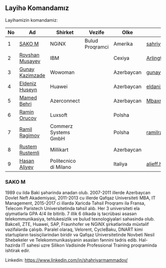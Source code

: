 ## Layihə Komandamız

Layihəmizin komandamiz:

|No| Ad | Shirket |Vezife|Olke|Email|
|------|-------|---------|--------|------|----|
|1| [SAKO M](#SAKO) |NGiNX|Bulud Proqramci|Amerika|sahriyarm@gmail.com
|2| [Rovshan Musayev](#tural-mehtiyev-satış--marketing-rəhbəri) |IBM||Cexiya|Arlington1985@gmail.com
|3| [Gunay Kazimzade](#gunay-nemət-maliyyə-rəhbəri) |Wowoman||Azerbaycan|gunay.kazimzade@gmail.com
|4| [Eldeniz Huseyn](#daşqın-Əhmədzadə-texniki-qrup-rəhbəri) |Huawei||Azerbaycan| eldaniz.huseynov@outlook.com
|5| [Mamed Behri](#namazov-İlqar-texniki-mütəxəssis) |Azerconnect||Azerbaycan|Mbaxri@gmail.com
|6| [Ramin Orucov](#nigar-yusupova-texniki-mütəxəssis) |Luxsoft||Polsha|
|7| [Ramil Ragimov](#Əhmədzadə-coşqun-texniki-mütəxəssis) |Commerz Systems GmbH||Polsha|ramilrahimov@yahoo.com
|8| [Rustem Rustemli](#Əhmədzadə-coşqun-texniki-mütəxəssis) |Millikart||Azerbaycan|
|9| [Hasan Aliyev](#Əhmədzadə-coşqun-texniki-mütəxəssis) |Politecnico di Milano||Italiya|alieff.hasan@gmail.com




### SAKO M
1989 cu ildə Baki şəhərində anadan olub. 2007-2011 illerde Azerbaycan Dovlet Neft Akademiyasi, 2011-2013 cu illerde Qafqaz Universiteti MBA, IT Management, 2015-2017 ci illərdə Xaricdə Təhsil Proqramı ilə Fransa, Telecom Paristech Universitetində təhsil alıb. Her 3 universiteti ela qiymətlərlə GPA 4/4 ile bitirib. 7 illik 6 ölkədə iş təcrübəsi əsasən telekommunikasiya, tehlukesizlik ve bulud texnologiyalari sahəsində olub. Bakcell, ZTE, Huawei, SAP, Fraunhofer ve NGiNX şirkətlərində müxtəlif vəzifələrdə çalışıb. Paralel olaraq, Velorent, CycleBaku, DNART kimi startupların təsisçilərindən biridir və Qafqaz Universitetinde Novbeti Nesil Shebekeler ve Telekommunikasiyanin əsasları fənnini tədris edib. Hal-hazirda IT sahesi uzre Silikon Vadisinde Professional Training proqraminda ishtirak edir.

Linkedin: https://www.linkedin.com/in/shahriyarmammadov/
